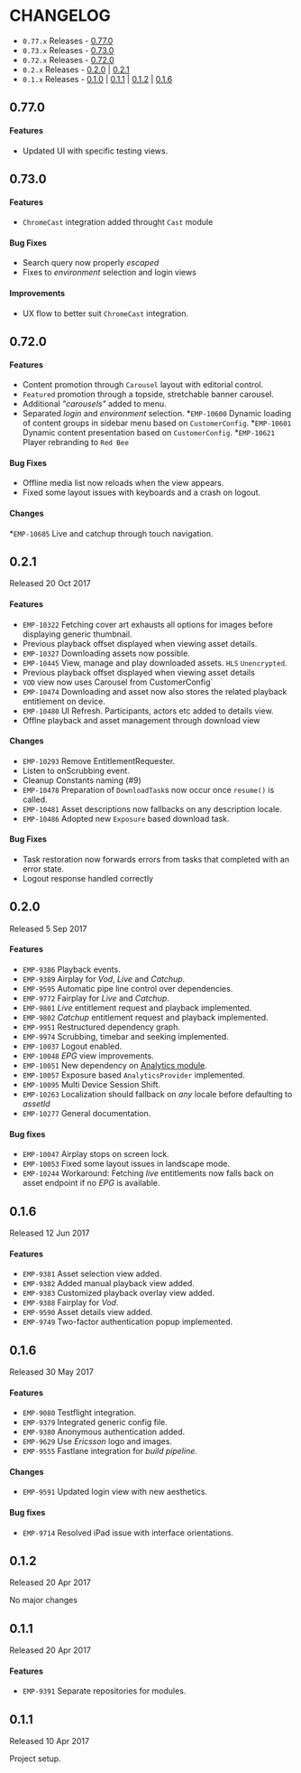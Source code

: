 # CHANGELOG

* `0.77.x` Releases - [0.77.0](#0770)
* `0.73.x` Releases - [0.73.0](#0730)
* `0.72.x` Releases - [0.72.0](#0720)
* `0.2.x` Releases - [0.2.0](#020) | [0.2.1](#021)
* `0.1.x` Releases - [0.1.0](#010) | [0.1.1](#011) | [0.1.2](#012) | [0.1.6](#016)

## 0.77.0

#### Features
* Updated UI with specific testing views.


## 0.73.0

#### Features
* `ChromeCast` integration added throught `Cast` module

#### Bug Fixes
* Search query now properly *escaped*
* Fixes to *environment* selection and login views

#### Improvements
* UX flow to better suit `ChromeCast` integration.

## 0.72.0

#### Features
* Content promotion through `Carousel` layout with editorial control.
* `Featured` promotion through a topside, stretchable banner carousel.
* Additional *"carousels"* added to menu.
* Separated *login* and *environment* selection.
*`EMP-10600` Dynamic loading of content groups in sidebar menu based on `CustomerConfig`.
*`EMP-10601` Dynamic content presentation based on `CustomerConfig`.
*`EMP-10621` Player rebranding to `Red Bee`

#### Bug Fixes
* Offline media list now reloads when the view appears.
* Fixed some layout issues with keyboards and a crash on logout.

#### Changes
*`EMP-10605` Live and catchup through touch navigation.

## 0.2.1
Released 20 Oct 2017

#### Features
* `EMP-10322` Fetching cover art exhausts all options for images before displaying generic thumbnail.
* Previous playback offset displayed when viewing asset details.
* `EMP-10327` Downloading assets now possible.
* `EMP-10445` View, manage and play downloaded assets. `HLS` `Unencrypted`.
* Previous playback offset displayed when viewing asset details
* `VOD` view now uses Carousel from CustomerConfig`
* `EMP-10474` Downloading and asset now also stores the related playback entitlement on device.
* `EMP-10480` UI Refresh. Participants, actors etc added to details view.
* Offlne playback and asset management through download view

#### Changes
* `EMP-10293` Remove EntitlementRequester.
* Listen to onScrubbing event.
* Cleanup Constants naming (#9)
* `EMP-10478` Preparation of `DownloadTask`s now occur once `resume()` is called.
* `EMP-10481` Asset descriptions now fallbacks on any description locale.
* `EMP-10486` Adopted new `Exposure` based download task.

#### Bug Fixes
* Task restoration now forwards errors from tasks that completed with an error state.
* Logout response handled correctly

## 0.2.0
Released 5 Sep 2017

#### Features
* `EMP-9386` Playback events.
* `EMP-9389` Airplay for *Vod*, *Live* and *Catchup*.
* `EMP-9595` Automatic pipe line control over dependencies.
* `EMP-9772` Fairplay for *Live* and *Catchup*.
* `EMP-9801` *Live* entitlement request and playback implemented.
* `EMP-9802` *Catchup* entitlement request and playback implemented.
* `EMP-9951` Restructured dependency graph.
* `EMP-9974` Scrubbing, timebar and seeking implemented.
* `EMP-10037` Logout enabled.
* `EMP-10048` *EPG* view improvements.
* `EMP-10051` New dependency on [Analytics module](https://github.com/EricssonBroadcastServices/iOSClientAnalytics).
* `EMP-10057` Exposure based `AnalyticsProvider` implemented.
* `EMP-10095` Multi Device Session Shift.
* `EMP-10263` Localization should fallback on *any* locale before defaulting to *assetId*
* `EMP-10277` General documentation.

#### Bug fixes
* `EMP-10047` Airplay stops on screen lock.
* `EMP-10053` Fixed some layout issues in landscape mode.
* `EMP-10244` Workaround: Fetching *live* entitlements now falls back on asset endpoint if no *EPG* is available.

## 0.1.6
Released 12 Jun 2017

#### Features
* `EMP-9381` Asset selection view added.
* `EMP-9382` Added manual playback view added.
* `EMP-9383` Customized playback overlay view added.
* `EMP-9388` Fairplay for *Vod*.
* `EMP-9590` Asset details view added.
* `EMP-9749` Two-factor authentication popup implemented.

## 0.1.6
Released 30 May 2017

#### Features
* `EMP-9080` Testflight integration.
* `EMP-9379` Integrated generic config file.
* `EMP-9380` Anonymous authentication added.
* `EMP-9629` Use *Ericsson* logo and images.
* `EMP-9555` Fastlane integration for *build pipeline*.

#### Changes
* `EMP-9591` Updated login view with new aesthetics.

#### Bug fixes
* `EMP-9714` Resolved iPad issue with interface orientations.

## 0.1.2
Released 20 Apr 2017

No major changes

## 0.1.1
Released 20 Apr 2017

#### Features
* `EMP-9391` Separate repositories for modules.

## 0.1.1
Released 10 Apr 2017

Project setup.
